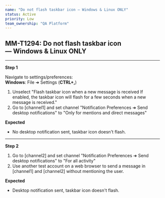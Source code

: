```yaml
---
name: "Do not flash taskbar icon — Windows & Linux ONLY"
status: Active
priority: Low
team_ownership: "QA Platform"
---
```


## MM-T1294: Do not flash taskbar icon — Windows & Linux ONLY

---

**Step 1**

Navigate to settings/preferences:\
**Windows**: File ➜ Settings (**CTRL+,**)

1. Unselect "Flash taskbar icon when a new message is received If enabled, the taskbar icon will flash for a few seconds when a new message is received."
2. Go to \[channel1] and set channel "Notification Preferences ➜ Send desktop notifications" to "Only for mentions and direct messages"

**Expected**

- No desktop notification sent, taskbar icon doesn't flash.

---

**Step 2**

1. Go to \[channel2] and set channel "Notification Preferences ➜ Send desktop notifications" to "For all activity"
2. Use another test account on a web browser to send a message in \[channel1] and \[channel2] without mentioning the user.

**Expected**

- Desktop notification sent, taskbar icon doesn't flash.
